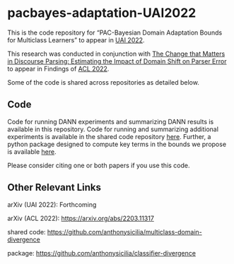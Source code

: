 # pacbayes-adaptation-UAI2022

This is the code repository for “PAC-Bayesian Domain Adaptation Bounds for Multiclass Learners” to appear in [UAI 2022](https://www.auai.org/uai2022/).

This research was conducted in conjunction with [The Change that Matters in Discourse Parsing: Estimating the Impact of Domain Shift on Parser Error](https://arxiv.org/abs/2203.11317) to appear in Findings of [ACL 2022](https://www.2022.aclweb.org). 

Some of the code is shared across repositories as detailed below.

## Code
Code for running DANN experiments and summarizing DANN results is available in this repository. Code for running and summarizing additional experiments is available in the shared code repository [here](https://github.com/anthonysicilia/multiclass-domain-divergence). Further, a python package designed to compute key terms in the bounds we propose is available [here](https://github.com/anthonysicilia/classifier-divergence).

Please consider citing one or both papers if you use this code.

## Other Relevant Links
arXiv (UAI 2022): Forthcoming

arXiv (ACL 2022): https://arxiv.org/abs/2203.11317

shared code: https://github.com/anthonysicilia/multiclass-domain-divergence

package: https://github.com/anthonysicilia/classifier-divergence
